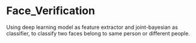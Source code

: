 # Face_Verification
Using deep learning model as feature extractor and joint-bayesian as classifier, to classify two faces belong to same person or different people.

